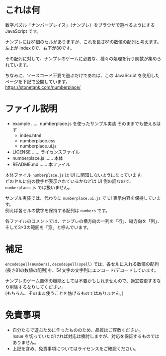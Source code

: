 # これは何
数字パズル「ナンバープレイス」（ナンプレ）をブラウザで遊べるようにする JavaScript です。

ナンプレには81個のセルがありますが、これを長さ81の数値の配列と考えます。  
左上が Index 0で、右下が80です。

その配列に対して、ナンプレのゲームに必要な、種々の処理を行う関数が集められています。

ちなみに、ソースコード不要で遊ぶだけであれば、この JavaScript を使用したページを下記で公開しています。  
https://stonetank.com/numberplace/

# ファイル説明
- example …… numberplace.js を使ったサンプル実装 そのままでも使えるはず
    - index.html 
    - numberplace.css
    - numberplace.ui.js
- LICENSE …… ライセンスファイル
- numberplace.js …… 本体
- README.md …… 本ファイル

本体ファイル `numberplace.js` は UI に関知しないようになっています。  
どのセルに何の数字が表示されているかなどは UI 側の話なので、 `numberplace.js` では扱いません。

サンプル実装では、代わりに `numberplace.ui.js` で UI 表示内容を保持しています。  
例えば各セルの数字を保持する配列は `numbers` です。

各ファイルのコメントでは、ナンプレの横方向の一列を「行」、縦方向を「列」、そして3×3の範囲を「窓」と呼んでいます。

# 補足
`encodeSpell(numbers)`, `decodeSpell(spell)` では、各セルに入れる数値の配列(長さ81の数値の配列)を、54文字の文字列にエンコード/デコードしています。

ナンプレのゲーム自体の機能としては不要かもしれませんので、適宜変更するなり削除するなりしてください。  
(もちろん、そのまま使うことを妨げるものではありません。)

# 免責事項
- 自分たちで遊ぶために作ったもののため、品質はご容赦ください。  
Issue を切っていただければ対応は検討しますが、対応を保証するものではありません。
- 上記を含め、免責事項についてはライセンスをご確認ください。